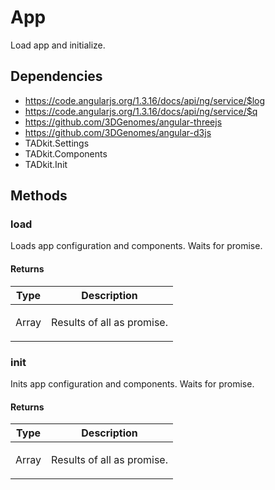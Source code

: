 



# App











Load app and initialize.







## Dependencies


* https://code.angularjs.org/1.3.16/docs/api/ng/service/$log
* https://code.angularjs.org/1.3.16/docs/api/ng/service/$q
* https://github.com/3DGenomes/angular-threejs
* https://github.com/3DGenomes/angular-d3js
* TADkit.Settings
* TADkit.Components
* TADkit.Init



  




## Methods
### load
Loads app configuration and components.
Waits for promise.






#### Returns</h4>

| Type | Description |
| :--: | :--: |
| Array | <p>Results of all as promise.</p>  |




### init
Inits app configuration and components.
Waits for promise.






#### Returns</h4>

| Type | Description |
| :--: | :--: |
| Array | <p>Results of all as promise.</p>  |











